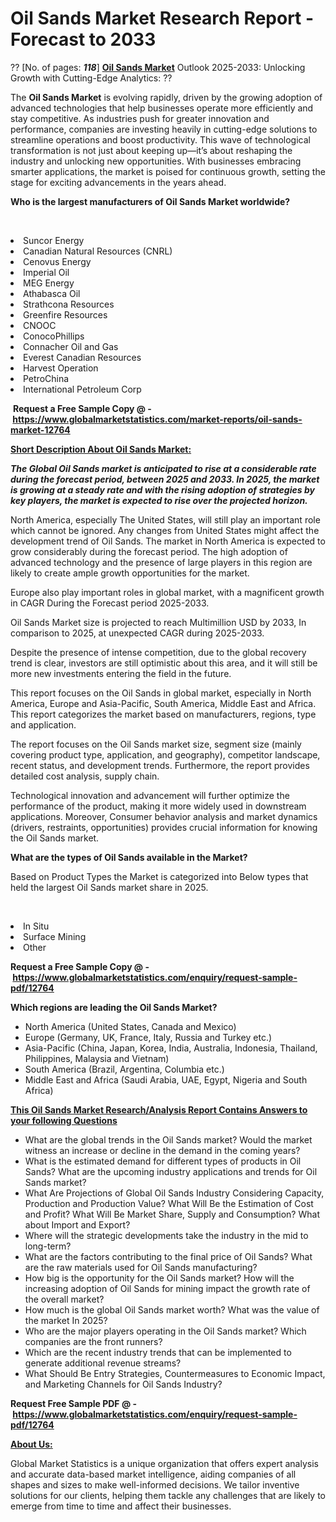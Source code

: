 <H1>Oil Sands Market Research Report - Forecast to 2033</H1><p>?? [No. of pages:&nbsp;<strong><em>118</em></strong>]&nbsp;<strong><a href="https://www.globalmarketstatistics.com/market-reports/oil-sands-market-12764">Oil Sands&nbsp;Market</a></strong>&nbsp;Outlook 2025-2033: Unlocking Growth with Cutting-Edge Analytics: ??</p><p>The <strong>Oil Sands Market</strong> is evolving rapidly, driven by the growing adoption of advanced technologies that help businesses operate more efficiently and stay competitive. As industries push for greater innovation and performance, companies are investing heavily in cutting-edge solutions to streamline operations and boost productivity. This wave of technological transformation is not just about keeping up&mdash;it&rsquo;s about reshaping the industry and unlocking new opportunities. With businesses embracing smarter applications, the market is poised for continuous growth, setting the stage for exciting advancements in the years ahead.</p><p><strong>Who is the largest manufacturers of Oil Sands Market worldwide?</strong></p><p>&nbsp;<li>Suncor Energy<li> Canadian Natural Resources (CNRL)<li> Cenovus Energy<li> Imperial Oil<li> MEG Energy<li> Athabasca Oil<li> Strathcona Resources<li> Greenfire Resources<li> CNOOC<li> ConocoPhillips<li> Connacher Oil and Gas<li> Everest Canadian Resources<li> Harvest Operation<li> PetroChina<li> International Petroleum Corp</p><p>&nbsp;<strong>Request a Free Sample Copy @ -&nbsp;<a href="https://www.globalmarketstatistics.com/market-reports/oil-sands-market-12764">https://www.globalmarketstatistics.com/market-reports/oil-sands-market-12764</a></strong></p><p><strong><u>Short Description About Oil Sands Market:</u></strong></p><p><strong><em>The Global Oil Sands market is anticipated to rise at a considerable rate during the forecast period, between 2025 and 2033. In 2025, the market is growing at a steady rate and with the rising adoption of strategies by key players, the market is expected to rise over the projected horizon.</em></strong></p><p>North America, especially The United States, will still play an important role which cannot be ignored. Any changes from United States might affect the development trend of Oil Sands. The market in North America is expected to grow considerably during the forecast period. The high adoption of advanced technology and the presence of large players in this region are likely to create ample growth opportunities for the market.</p><p>Europe also play important roles in global market, with a magnificent growth in CAGR During the Forecast period 2025-2033.</p><p>Oil Sands Market size is projected to reach Multimillion USD by 2033, In comparison to 2025, at unexpected CAGR during 2025-2033.</p><p>Despite the presence of intense competition, due to the global recovery trend is clear, investors are still optimistic about this area, and it will still be more new investments entering the field in the future.</p><p>This report focuses on the Oil Sands in global market, especially in North America, Europe and Asia-Pacific, South America, Middle East and Africa. This report categorizes the market based on manufacturers, regions, type and application.</p><p>The report focuses on the Oil Sands market size, segment size (mainly covering product type, application, and geography), competitor landscape, recent status, and development trends. Furthermore, the report provides detailed cost analysis, supply chain.</p><p>Technological innovation and advancement will further optimize the performance of the product, making it more widely used in downstream applications. Moreover, Consumer behavior analysis and market dynamics (drivers, restraints, opportunities) provides crucial information for knowing the Oil Sands market.</p><p><strong>What are the types of Oil Sands available in the Market?</strong></p><p>Based on Product Types the Market is categorized into Below types that held the largest Oil Sands market share in 2025.</p><p>&nbsp;<li>In Situ<li> Surface Mining<li> Other&nbsp;</p><p><strong>Request a Free Sample Copy @ -&nbsp;<a href="https://www.globalmarketstatistics.com/enquiry/request-sample-pdf/12764">https://www.globalmarketstatistics.com/enquiry/request-sample-pdf/12764</a></strong></p><p><strong>Which regions are leading the Oil Sands Market?</strong></p><ul><li>North America (United States, Canada and Mexico)</li><li>Europe (Germany, UK, France, Italy, Russia and Turkey etc.)</li><li>Asia-Pacific (China, Japan, Korea, India, Australia, Indonesia, Thailand, Philippines, Malaysia and Vietnam)</li><li>South America (Brazil, Argentina, Columbia etc.)</li><li>Middle East and Africa (Saudi Arabia, UAE, Egypt, Nigeria and South Africa)</li></ul><p><strong><u>This Oil Sands Market Research/Analysis Report Contains Answers to your following Questions</u></strong></p><ul><li>What are the global trends in the Oil Sands market? Would the market witness an increase or decline in the demand in the coming years?</li><li>What is the estimated demand for different types of products in Oil Sands? What are the upcoming industry applications and trends for Oil Sands market?</li><li>What Are Projections of Global Oil Sands Industry Considering Capacity, Production and Production Value? What Will Be the Estimation of Cost and Profit? What Will Be Market Share, Supply and Consumption? What about Import and Export?</li><li>Where will the strategic developments take the industry in the mid to long-term?</li><li>What are the factors contributing to the final price of Oil Sands? What are the raw materials used for Oil Sands manufacturing?</li><li>How big is the opportunity for the Oil Sands market? How will the increasing adoption of Oil Sands for mining impact the growth rate of the overall market?</li><li>How much is the global Oil Sands market worth? What was the value of the market In 2025?</li><li>Who are the major players operating in the Oil Sands market? Which companies are the front runners?</li><li>Which are the recent industry trends that can be implemented to generate additional revenue streams?</li><li>What Should Be Entry Strategies, Countermeasures to Economic Impact, and Marketing Channels for Oil Sands Industry?</li></ul><p><strong>Request Free Sample PDF @ -&nbsp;<a href="https://www.globalmarketstatistics.com/enquiry/request-sample-pdf/12764">https://www.globalmarketstatistics.com/enquiry/request-sample-pdf/12764</a></strong></p><p><strong><u>About Us:</u></strong></p><p>Global Market Statistics&nbsp;is a unique organization that offers expert analysis and accurate data-based market intelligence, aiding companies of all shapes and sizes to make well-informed decisions. We tailor inventive solutions for our clients, helping them tackle any challenges that are likely to emerge from time to time and affect their businesses.</p>
